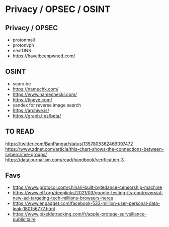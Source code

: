 # Privacy / OPSEC / OSINT

## Privacy / OPSEC

- protonmail
- protonvpn
- nextDNS
- https://haveibeenpwned.com/

## OSINT

- searx.be
- https://namechk.com/
- https://www.namecheckr.com/
- https://tineye.com/
- yandex for reverse image search
- https://archive.is/
- https://graph.tips/beta/

## TO READ

https://twitter.com/BanPangar/status/1357805362469097472
https://www.zdnet.com/article/this-chart-shows-the-connections-between-cybercrime-groups/
https://datajournalism.com/read/handbook/verification-3

## Favs

- https://www.protocol.com/china/i-built-bytedance-censorship-machine
- https://www.eff.org/deeplinks/2021/03/google-testing-its-controversial-new-ad-targeting-tech-millions-browsers-heres
- https://www.engadget.com/facebook-533-million-user-personal-data-leak-180156777.html
- https://www.pixeldetracking.com/fr/apple-protege-surveillance-publicitaire